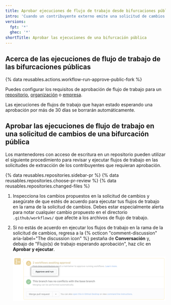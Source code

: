 ```yaml
---
title: Aprobar ejecuciones de flujo de trabajo desde bifurcaciones públicas
intro: 'Cuando un contribuyente externo emite una solicitud de cambios a un repositorio público, podría ser que un mantenedor con acceso de escritura tenga que aprobar cualquier ejecución de flujo de trabajo.'
versions:
  fpt: '*'
  ghec: '*'
shortTitle: Aprobar las ejecuciones de una bifurcación pública
---
```


## Acerca de las ejecuciones de flujo de trabajo de las bifurcaciones públicas

{% data reusables.actions.workflow-run-approve-public-fork %}

Puedes configurar los requisitos de aprobación de flujo de trabajo para un [repositorio](/repositories/managing-your-repositorys-settings-and-features/enabling-features-for-your-repository/managing-github-actions-settings-for-a-repository#configuring-required-approval-for-workflows-from-public-forks), [organización](/organizations/managing-organization-settings/disabling-or-limiting-github-actions-for-your-organization#configuring-required-approval-for-workflows-from-public-forks) o [ empresa](/enterprise-cloud@latest/admin/policies/enforcing-policies-for-your-enterprise/enforcing-policies-for-github-actions-in-your-enterprise#enforcing-a-policy-for-fork-pull-requests-in-your-enterprise).

Las ejecuciones de flujos de trabajo que hayan estado esperando una aprobación por más de 30 días se borrarán automáticamente.

## Aprobar las ejecuciones de flujo de trabajo en una solicitud de cambios de una bifurcación pública

Los mantenedores con acceso de escritura en un repositorio pueden utilizar el siguiente procedimiento para revisar y ejecutar flujos de trabajo en las solicitudes de extracción de los contribuyentes que requieran aprobación.

{% data reusables.repositories.sidebar-pr %}
{% data reusables.repositories.choose-pr-review %}
{% data reusables.repositories.changed-files %}
1. Inspecciona los cambios propuestos en la solicitud de cambios y asegúrate de que estés de acuerdo para ejecutar tus flujos de trabajo en la rama de la solicitud de cambios. Debes estar especialmente alerta para notar cualquier cambio propuesto en el directorio `.github/workflows/` que afecte a los archivos de flujo de trabajo.
1. Si no estás de acuerdo en ejecutar los flujos de trabajo en la rama de la solicitud de cambios, regresa a la {% octicon "comment-discussion" aria-label="The discussion icon" %} pestaña de **Conversación** y, debajo de "Flujo(s) de trabajo esperando aprobación", haz clic en **Aprobar y ejecutar**.

   ![Aprueba y ejecuta flujos de trabajo](/assets/images/help/pull_requests/actions-approve-and-run-workflows-from-fork.png)
